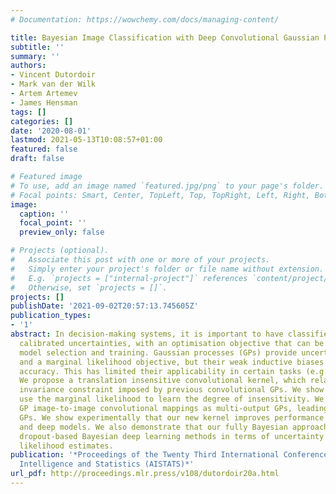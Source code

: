 ```yaml
---
# Documentation: https://wowchemy.com/docs/managing-content/

title: Bayesian Image Classification with Deep Convolutional Gaussian Processes
subtitle: ''
summary: ''
authors:
- Vincent Dutordoir
- Mark van der Wilk
- Artem Artemev
- James Hensman
tags: []
categories: []
date: '2020-08-01'
lastmod: 2021-05-13T10:08:57+01:00
featured: false
draft: false

# Featured image
# To use, add an image named `featured.jpg/png` to your page's folder.
# Focal points: Smart, Center, TopLeft, Top, TopRight, Left, Right, BottomLeft, Bottom, BottomRight.
image:
  caption: ''
  focal_point: ''
  preview_only: false

# Projects (optional).
#   Associate this post with one or more of your projects.
#   Simply enter your project's folder or file name without extension.
#   E.g. `projects = ["internal-project"]` references `content/project/deep-learning/index.md`.
#   Otherwise, set `projects = []`.
projects: []
publishDate: '2021-09-02T20:57:13.745605Z'
publication_types:
- '1'
abstract: In decision-making systems, it is important to have classifiers that have
  calibrated uncertainties, with an optimisation objective that can be used for automated
  model selection and training. Gaussian processes (GPs) provide uncertainty estimates
  and a marginal likelihood objective, but their weak inductive biases lead to inferior
  accuracy. This has limited their applicability in certain tasks (e.g. image classification).
  We propose a translation insensitive convolutional kernel, which relaxes the translation
  invariance constraint imposed by previous convolutional GPs. We show how we can
  use the marginal likelihood to learn the degree of insensitivity. We also reformulate
  GP image-to-image convolutional mappings as multi-output GPs, leading to deep convolutional
  GPs. We show experimentally that our new kernel improves performance in both single-layer
  and deep models. We also demonstrate that our fully Bayesian approach improves on
  dropout-based Bayesian deep learning methods in terms of uncertainty and marginal
  likelihood estimates.
publication: '*Proceedings of the Twenty Third International Conference on Artificial
  Intelligence and Statistics (AISTATS)*'
url_pdf: http://proceedings.mlr.press/v108/dutordoir20a.html
---
```

